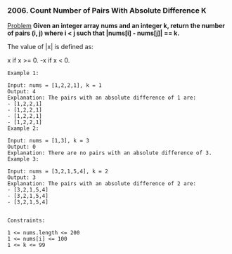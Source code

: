 ### 2006. Count Number of Pairs With Absolute Difference K

[Problem](https://leetcode.com/problems/count-number-of-pairs-with-absolute-difference-k/)
**Given an integer array nums and an integer k, return the number of pairs (i, j) where i < j such that |nums[i] - nums[j]| == k.**

The value of |x| is defined as:

x if x >= 0.
-x if x < 0.
 
```
Example 1:

Input: nums = [1,2,2,1], k = 1
Output: 4
Explanation: The pairs with an absolute difference of 1 are:
- [1,2,2,1]
- [1,2,2,1]
- [1,2,2,1]
- [1,2,2,1]
Example 2:

Input: nums = [1,3], k = 3
Output: 0
Explanation: There are no pairs with an absolute difference of 3.
Example 3:

Input: nums = [3,2,1,5,4], k = 2
Output: 3
Explanation: The pairs with an absolute difference of 2 are:
- [3,2,1,5,4]
- [3,2,1,5,4]
- [3,2,1,5,4]
 

Constraints:

1 <= nums.length <= 200
1 <= nums[i] <= 100
1 <= k <= 99
```